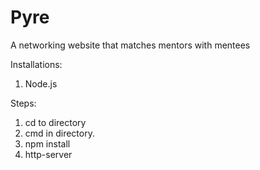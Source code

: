 # Pyre
A networking website that matches mentors with mentees

Installations:
1. Node.js

Steps:
1. cd to directory
2. cmd in directory.
3. npm install
4. http-server
